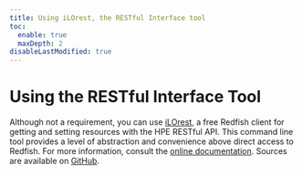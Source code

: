 ```yaml
---
title: Using iLOrest, the RESTful Interface tool
toc:
  enable: true
  maxDepth: 2
disableLastModified: true
---
```


# Using the RESTful Interface Tool

Although not a requirement, you can use [iLOrest](http://www.hpe.com/info/resttool), a free Redfish client for getting and setting resources with the HPE RESTful API. This command line tool provides a level of abstraction and convenience above direct access to Redfish. For more information, consult the <a href="https://hewlettpackard.github.io/python-redfish-utility/#overview" target="_blank">online documentation</a>. Sources are available on <a href="https://github.com/HewlettPackard/python-redfish-utility" target="_blank">GitHub</a>.
